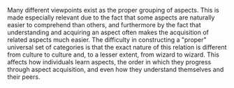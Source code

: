 Many different viewpoints exist as the proper grouping of aspects. This is made especially relevant due to the fact that some aspects are naturally easier to comprehend than others, and furthermore by the fact that understanding and acquiring an aspect often makes the acquisition of related aspects much easier. The difficulty in constructing a "proper" universal set of categories is that the exact nature of this relation is different from culture to culture and, to a lesser extent, from wizard to wizard. This affects how individuals learn aspects, the order in which they progress through aspect acquisition, and even how they understand themselves and their peers. 